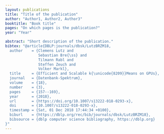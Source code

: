 ```yaml
---
layout: publications
title: "Title of the publication"
author: "Author1, Author2, Author3"
booktitle: "Book title"
pages: "On which pages is the publication?"
year: "Year"

abstract: "Short description of the publication."
bibtex: "@article{DBLP:journals/dbsk/LutzBRZM18,
  author    = {Clemens Lutz and
               Sebastian Bre{\ss} and
               Tilmann Rabl and
               Steffen Zeuch and
               Volker Markl},
  title     = {Efficient and Scalable k{\unicode{8209}}Means on GPUs},
  journal   = {Datenbank-Spektrum},
  volume    = {18},
  number    = {3},
  pages     = {157--169},
  year      = {2018},
  url       = {https://doi.org/10.1007/s13222-018-0293-x},
  doi       = {10.1007/s13222-018-0293-x},
  timestamp = {Sat, 01 Dec 2018 17:44:34 +0100},
  biburl    = {https://dblp.org/rec/bib/journals/dbsk/LutzBRZM18},
  bibsource = {dblp computer science bibliography, https://dblp.org}
}"
---
```


